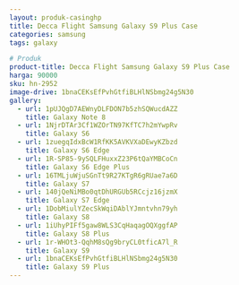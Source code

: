 ```yaml
---
layout: produk-casinghp
title: Decca Flight Samsung Galaxy S9 Plus Case
categories: samsung
tags: galaxy

# Produk
product-title: Decca Flight Samsung Galaxy S9 Plus Case
harga: 90000
sku: hn-2952
image-drive: 1bnaCEKsEfPvhGtfiBLHlNSbmg24g5N30
gallery:
  - url: 1pUJQgD7AEWnyDLFDON7b5zhSQWucdAZZ
    title: Galaxy Note 8
  - url: 1NjrDTAr3Cf1WZOrTN97KfTC7h2mYwpRv
    title: Galaxy S6
  - url: 1zuegqIdxBcW1RfKK5AVKVXaDEwyKZbzd
    title: Galaxy S6 Edge
  - url: 1R-SP85-9ySQLFHuxxZ23P6tQaYMBCoCn
    title: Galaxy S6 Edge Plus
  - url: 16TMLjuWjuSGnTt9R27KTgR6gRUae7a6D
    title: Galaxy S7
  - url: 140jQeNiMBo0qtDhURGUb5RCcjz16jzmX
    title: Galaxy S7 Edge
  - url: 1DobMiulYZecSkWqiDAblYJmntvhn79yh
    title: Galaxy S8
  - url: 1iUhyPIFf5gaw8WLS3CqHaqagOQXggfAP
    title: Galaxy S8 Plus
  - url: 1r-WHOt3-QqhM8sQg9bryCL0tficA7l_R
    title: Galaxy S9
  - url: 1bnaCEKsEfPvhGtfiBLHlNSbmg24g5N30
    title: Galaxy S9 Plus
---
```

